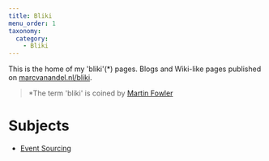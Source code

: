 ```yaml
---
title: Bliki
menu_order: 1
taxonomy:
  category:
    - Bliki
---
```

This is the home of my 'bliki'(*) pages. Blogs and Wiki-like pages published on
[marcvanandel.nl/bliki](https://marcvanandel.nl/bliki).

> *The term 'bliki' is coined by [Martin Fowler](https://martinfowler.com/bliki/WhatIsaBliki.html)

# Subjects

- [Event Sourcing](./event-sourcing.md)
